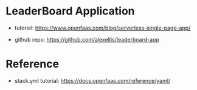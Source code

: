 # LeaderBoard Application

- tutorial: https://www.openfaas.com/blog/serverless-single-page-app/

- github repo: https://github.com/alexellis/leaderboard-app

# Reference

- stack.yml tutorial: https://docs.openfaas.com/reference/yaml/

